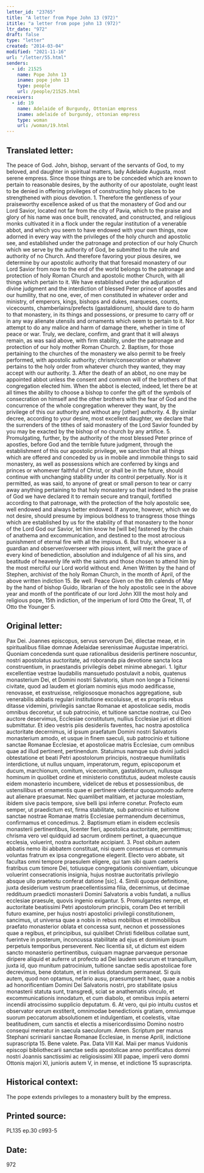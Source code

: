 ```yaml
---
letter_id: "23765"
title: "A letter from Pope John 13 (972)"
ititle: "a letter from pope john 13 (972)"
ltr_date: "972"
draft: false
type: "letter"
created: "2014-03-04"
modified: "2021-11-16"
url: "/letter/55.html"
senders:
  - id: 21525
    name: Pope John 13
    iname: pope john 13
    type: people
    url: /people/21525.html
receivers:
  - id: 19
    name: Adelaide of Burgundy, Ottonian empress
    iname: adelaide of burgundy, ottonian empress
    type: woman
    url: /woman/19.html
---
```

<h2> Translated letter:</h2>The peace of God.  John, bishop, servant of the servants of God, to my beloved,  and daughter in spiritual matters, lady Adelaide Augusta, most serene empress.
Since those things are to be conceded which are known to pertain to reasonable desires, by the authority of our apostolate, ought least to be denied in offering privileges of constructing holy places to be strengthened with pious devotion.
1.	Therefore the gentleness of your praiseworthy excellence asked of us that the monastery of God and our Lord Savior, located not far from the city of Pavia, which to the praise and glory of his name was once built, renovated, and constructed, and religious monks cultivated it in a flock under the regular institution of a venerable abbot,  and which you seem to have endowed with your own things, now adorned in every way with the privileges of the holy church and apostolic see, and established under the patronage and protection of our holy Church which we serve by the authority of God, be submitted to the rule and authority of no Church.  And therefore favoring your pious desires, we determine by our apostolic authority that that foresaid monastery of our Lord Savior from now to the end of the world belongs to the patronage and protection of holy Roman Church and apostolic mother Church, with all things which pertain to it.  We have established under the adjuration of divine judgment and the interdiction of blessed Peter prince of apostles and our humility, that no one, ever, of men constituted in whatever order and ministry, of emperors, kings, bishops and dukes, marqueses, counts, vicecounts, chamberlains/prefects (gastaldionum), should dare to do harm to that monastery, in its things and possessions, or presume to carry off or in any way alienate  utensils and ornaments which seem to pertain to it.   Nor attempt to do any malice and harm of damage there, whether in time of peace or war.  Truly, we declare, confirm, and grant that it will always remain, as was said above, with firm stability, under the patronage and protection of our holy mother Roman Church.
2.	Baptism, for those pertaining to the churches of the monastery we also permit to be freely performed, with apostolic authority; chrism/consecration or whatever pertains to the holy order from whatever church they wanted, they may accept with our authority.
3.	After the death of an abbot, no one may be appointed abbot unless the consent and common will of the brothers of that congregation elected him.  When the abbot is elected, indeed, let there be at all times the ability to choose a bishop to confer the gift of the symbols of consecration on himself and the other brothers with the fear of God and the concurrence of the whole congregation wherever they want, by the privilege of this our authority and without any [other] authority.
4.	By similar decree, according to your desire, most excellent daughter, we declare that the surrenders of the tithes of said monastery of the Lord Savior founded by you may be exacted by the bishop of no church by any artifice.
5.	Promulgating, further, by the authority of the most blessed Peter prince of apostles, before God and the terrible future judgment, through the establishment of this our apostolic privilege, we sanction that all things which are offered and conceded by us in mobile and immobile things to said monastery, as well as possessions which are conferred by kings and princes or whomever faithful of Christ, or shall be in the future, should continue with unchanging stability under its control perpetually.  Nor is it permitted, as was said, to anyone of great or small person to tear or carry away anything pertaining to that holy monastery so that indeed to the praise of God we have declared it to remain secure and tranquil, fortified according to that patronage, with the protection of the holy apostolic see, well endowed and always better endowed.  If anyone, however, which we do not desire, should presume by impious boldness to transgress those things which are established by us for the stability of that monastery to the honor of the Lord God our Savior, let him know he [will be] fastened by the chain of anathema and excommunication, and destined to the most atrocious punishment of eternal fire with all the impious.
6.	But truly, whoever is a guardian and observer/overseer with pious intent, will merit the grace of every kind of benediction, absolution and indulgence of all his sins, and beatitude of heavenly life with the saints and those chosen to attend him by the most merciful our Lord world without end.  Amen
Written by the hand of Stephen, archivist of the holy Roman Church, in the month of April, of the above written indiction 15.
Be well.  Peace
Given on the 8th calends of May by the hand of bishop Guido, librarian of the holy apostolic see in the above year and month of the pontificate of our lord John XIII the most holy and religious pope, 15th indiction, of the imperium of lord Otto the Great, 11, of Otto the Younger 5.
<h2 class="mt-4"> Original letter:</h2>Pax Dei.  Joannes episcopus, servus servorum Dei, dilectae meae, et in spiritualibus filiae domnae Adelaidae serenissimae Augustae imperatrici.
Quoniam concedenda sunt quae rationalibus desideriis pertinere noscuntur, nostri apostolatus auctoritate, ad roboranda pia devotione sancta loca construentium, in praestandis privilegiis debet minime abnegari.
1. Igitur excellentiae vestrae laudabilis mansuetudo postulavit a nobis, quatenus monasterium Dei, et Domini nostri Salvatoris, situm non longe a Ticinensi civitate, quod ad laudem et gloriam nominis ejus modo aedificasse, renovasse, et exstruxisse, religiososque monachos aggregatione, sub venerabilis abbatis regulari institutione excoluisse, et ex propriis rebus ditasse videmini, privilegiis sanctae Romanae et apostolicae sedis, modis omnibus decoretur, ut sub patrocinio, et tuitione sanctae nostrae, cui Deo auctore deservimus, Ecclesiae constitutum, nullius Ecclesiae juri et ditioni submittatur.  Et ideo vestris piis desideriis faventes, hac nostra apostolica auctoritate decernimus, id ipsum praefatum Domini nostri Salvatoris monasterium amodo, et usque in finem saeculi, sub patrocinio et tuitione sanctae Romanae Ecclesiae, et apostolicae matris Ecclesiae, cum omnibus quae ad illud pertinent, pertinendum.  Statuimus namque sub divini judicii obtestatione et beati Petri apostolorum principis, nostraeque humilitatis interdictione, ut nullus unquam, imperatorum, regum, episcoporum et ducum, marchionum, comitum, vicecomitum, gastaldionum, nullusque hominum in quolibet ordine et ministerio constitutus, audeat moleste causis eidem monasterio incumbere, videlicet de rebus et possessionibus, de ustensilibus et ornamentis quae ei pertinere videntur quoquomodo auferre aut alienare praesumat.  Nec quamlibet malitiam, et jacturae molestiam, ibidem sive pacis tempore, sive belli ipsi inferre conetur.  Profecto eum semper, ut praedictum est, firma stabilitate, sub patrocinio et tuitione sanctae nostrae Romanae matris Ecclesiae permanendum decernimus, confirmamus et concedimus.
2. Baptismum etiam in eisdem ecclesiis monasterii pertinentibus, licenter fieri, apostolica auctoritate, permittimus; chrisma vero vel quidquid ad sacrum ordinem pertinet, a quaecunque ecclesia, voluerint, nostra auctoritate accipiant.
3. Post obitum autem abbatis nemo ibi abbatem constituat, nisi quem consensus et communis voluntas fratrum ex ipsa congregatione elegerit.  Electo vero abbate, sit facultas omni tempore praesulem eligere, qui tam sibi quam caeteris fratribus cum timore Dei, totiusque congregationis conniventiam, ubicunque voluerint consecrationis insignia, hujus nostrae auctoritatis privilegio absque ullo praetextu conferat datione [sic].
4. Simili quoque definitione, juxta desiderium vestrum praecellentissima filia, decernimus, ut decimae reddituum praedicti monasterii Domini Salvatoris a vobis fundati, a nullius ecclesiae praesule, quovis ingenio exigantur.
5. Promulgantes nempe, et auctoritate beatissimi Petri apostolorum principis, coram Deo et terribili futuro examine, per hujus nostri apostolici privilegii constitutionem, sancimus, ut universa quae a nobis in rebus mobilibus et immobilibus praefato monasterior oblata et concessa sunt, necnon et possessiones quae a regibus, et principibus, sui quislibet Christi fidelibus collatae sunt, fuerintve in posterum, inconcussa stabilitate ad ejus et dominium ipsum perpetuis temporibus perseverent.  Nec licentia sit, ut dictum est eidem sancto monasterio pertinentibus, cuiquam magnae parvaeque personae diripere aliquid et auferre ut profecto ad Dei laudem securum et tranquillum, juxta id, quo munitum patrocinium, tuitione sanctae sedis apostolicae fore decrevimus, bene dotatum, et in melius dotandum permaneat.  Si quis autem, quod non optamus, nefario ausu, praesumpserit haec, quae a nobis ad honorificentiam Domini Dei Salvatoris nostri, pro stabilitate ipsius monasterii statuta sunt, transgredi, sciat se anathematis vinculo, et excommunicationis innodatum, et cum diabolo, et omnibus impiis aeterni incendii atrocissimo supplicio deputatum.
6. At vero, qui pio intuitu custos et observator eorum exstiterit, omnimodae benedictionis gratiam, omniumque suorum peccatorum absolutionem et indulgentiam, et coelestis, vitae beatitudinem, cum sanctis et electis a misericordissimo Domino nostro consequi mereatur in saecula saeculorum.  Amen.
Scriptum per manus Stephani scriniarii sanctae Romanae Ecclesiae, in mense Aprili, indictione suprascripta 15.
Bene valete.  Pax.
Data VIII Kal. Maii per manus Vuidonis episcopi bibliothecarii sanctae sedis apostolicae anno pontificatus domni nostri Joannis sanctissimi ac religiosissimi XIII papae, imperii vero domni Ottonis majori XI, junioris autem V, in mense, et indictione 15 suprascripta.
<h2 class="mt-4"> Historical context:</h2>The pope extends privileges to a monastery built by the empress.
<h2 class="mt-4"> Printed source:</h2>PL135 ep.30 c993-5
<h2 class="mt-4"> Date:</h2>972